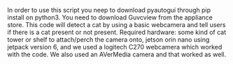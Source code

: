 In order to use this script you neep to download pyautogui through pip install on python3. You need to download Guvcview from the appliance store.
This code will detect a cat by using a basic webcamera and tell users if there is a cat present or not present.
Required hardware: some kind of cat tower or shelf to attach/perch the camera onto, jetson orin nano using jetpack version 6, and we used a logitech C270 webcamera which worked with the code. We also used an AVerMedia camera and that worked as well.
